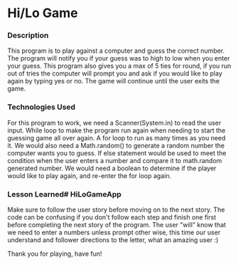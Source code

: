 # Hi/Lo Game


### Description
This program is to play against a computer and guess the correct number. The program will notify you if your guess was to high to low when you enter your guess. This program also gives you a max of 5 ties for round, if you run out of tries the computer will prompt you and ask if you would like to play again by typing yes or no. The game will continue until the user exits the game.  

### Technologies Used
For this program to work, we need a Scanner(System.in) to read the user input.
While loop to make the program run again when needing to start the guessing game all over again.
A for loop to run as many times as you need it.
We would also need a Math.random() to generate a random number the computer wants you to guess.
If else statement would be used to meet the condition when the user enters a number and compare it to math.random generated number.
We would need a boolean to determine if the player would like to play again, and re-enter the for loop again.

### Lesson Learned# HiLoGameApp
Make sure to follow the user story before moving on to the next story. The code can be confusing if you don't follow each step and finish one first before completing the next story of the program. 
The user "will" know that we need to enter a numbers unless prompt other wise, this time our user understand and follower directions to the letter, what an amazing user :)

Thank you for playing, have fun!

